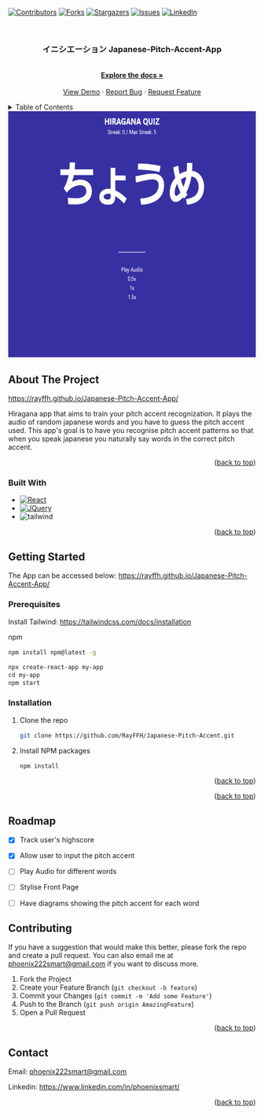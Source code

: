 
<!--
*** Thanks for checking out the Best-README-Template. If you have a suggestion
*** that would make this better, please fork the repo and create a pull request
*** or simply open an issue with the tag "enhancement".
*** Don't forget to give the project a star!
*** Thanks again! Now go create something AMAZING! :D
-->



<!-- PROJECT SHIELDS -->
<!--
*** I'm using markdown "reference style" links for readability.
*** Reference links are enclosed in brackets [ ] instead of parentheses ( ).
*** See the bottom of this document for the declaration of the reference variables
*** for contributors-url, forks-url, etc. This is an optional, concise syntax you may use.
*** https://www.markdownguide.org/basic-syntax/#reference-style-links
-->
[![Contributors][contributors-shield]][contributors-url]
[![Forks][forks-shield]][forks-url]
[![Stargazers][stars-shield]][stars-url]
[![Issues][issues-shield]][issues-url]
[![LinkedIn][linkedin-shield]][linkedin-url]



<!-- PROJECT LOGO -->
<br />
<div align="center"
  </a>

  <h3 align="center">イニシエーション Japanese-Pitch-Accent-App</h3>

  <p align="center">
    <br />
    <a href="https://github.com/RayFFH/Japanese-Pitch-Accent-App/blob/main/README.md"><strong>Explore the docs »</strong></a>
    <br />
    <br />
    <a href="https://github.com/RayFFH/Japanese-Pitch-Accent-App">View Demo</a>
    ·
    <a href="https://github.com/RayFFH/Japanese-Pitch-Accent-App">Report Bug</a>
    ·
    <a href="https://github.com/RayFFH/Japanese-Pitch-Accent-App">Request Feature</a>
  </p>
</div>

<!-- TABLE OF CONTENTS -->
<details>
  <summary>Table of Contents</summary>
  <ol>
    <li>
      <a href="#about-the-project">About The Project</a>
      <ul>
        <li><a href="#built-with">Built With</a></li>
      </ul>
    </li>
    <li>
      <a href="#getting-started">Getting Started</a>
      <ul>
        <li><a href="#prerequisites">Prerequisites</a></li>
        <li><a href="#installation">Installation</a></li>
      </ul>
    </li>
    <li><a href="#usage">Usage</a></li>
    <li><a href="#roadmap">Roadmap</a></li>
    <li><a href="#contributing">Contributing</a></li>
    <li><a href="#license">License</a></li>
    <li><a href="#contact">Contact</a></li>
    <li><a href="#acknowledgments">Acknowledgments</a></li>
  </ol>
</details>

<img src="hiraganaimage.png" alt="Logo" width="800" height="500">

<!-- ABOUT THE PROJECT -->
## About The Project

https://rayffh.github.io/Japanese-Pitch-Accent-App/

Hiragana app that aims to train your pitch accent recognization. It plays the audio of random japanese words and you have to guess the pitch accent used.
This app's goal is to have you recognise pitch accent patterns so that when you speak japanese you naturally say words in the correct pitch accent.

<p align="right">(<a href="#readme-top">back to top</a>)</p>



### Built With

* [![React][React.js]][React-url]
* [![JQuery][JQuery.com]][JQuery-url]
* ![tailwind](https://img.shields.io/badge/Tailwind_CSS-38B2AC?style=for-the-badge&logo=tailwind-css&logoColor=white)

<p align="right">(<a href="#readme-top">back to top</a>)</p>



<!-- GETTING STARTED -->
## Getting Started
The App can be accessed below:
https://rayffh.github.io/Japanese-Pitch-Accent-App/

### Prerequisites
Install Tailwind:
https://tailwindcss.com/docs/installation

npm
  ```sh
  npm install npm@latest -g
  ```
```
npx create-react-app my-app
cd my-app
npm start
```

### Installation


1. Clone the repo
   ```sh
   git clone https://github.com/RayFFH/Japanese-Pitch-Accent.git
   ```
2. Install NPM packages
   ```sh
   npm install
   ```

<p align="right">(<a href="#readme-top">back to top</a>)</p>



<p align="right">(<a href="#readme-top">back to top</a>)</p>



<!-- ROADMAP -->
## Roadmap

- [x] Track user's highscore
- [x] Allow user to input the pitch accent
- [ ] Play Audio for different words
- [ ] Stylise Front Page
- [ ] Have diagrams showing the pitch accent for each word



<!-- CONTRIBUTING -->
## Contributing
If you have a suggestion that would make this better, please fork the repo and create a pull request. You can also email me at phoenix222smart@gmail.com if you want to discuss more.

1. Fork the Project
2. Create your Feature Branch (`git checkout -b feature`)
3. Commit your Changes (`git commit -m 'Add some Feature'`)
4. Push to the Branch (`git push origin AmazingFeature`)
5. Open a Pull Request

<p align="right">(<a href="#readme-top">back to top</a>)</p>


<!-- CONTACT -->
## Contact

Email: phoenix222smart@gmail.com

Linkedin: https://www.linkedin.com/in/phoenixsmart/

<p align="right">(<a href="#readme-top">back to top</a>)</p>



<!-- MARKDOWN LINKS & IMAGES -->
<!-- https://www.markdownguide.org/basic-syntax/#reference-style-links -->
[contributors-shield]: https://img.shields.io/github/contributors/RayFFH/Japanese-Pitch-Accent-App?style=for-the-badge
[contributors-url]: https://github.com/RayFFH/Japanese-Pitch-Accent-App/graphs/contributors
[forks-shield]: https://img.shields.io/github/forks/RayFFH/Japanese-Pitch-Accent-App?style=for-the-badge
[forks-url]: https://github.com/RayFFH/Japanese-Pitch-Accent-App/network/members
[stars-shield]: https://img.shields.io/github/stars/RayFFH/Japanese-Pitch-Accent-App?style=for-the-badge
[stars-url]: https://github.com/RayFFH/Japanese-Pitch-Accent-App/stargazers
[issues-shield]: https://img.shields.io/github/issues/RayFFH/Japanese-Pitch-Accent-App?style=for-the-badge
[issues-url]: https://github.com/RayFFH/Japanese-Pitch-Accent-App/issues
[linkedin-shield]: https://img.shields.io/badge/-LinkedIn-black.svg?style=for-the-badge&logo=linkedin&colorB=555
[linkedin-url]: https://www.linkedin.com/in/phoenixsmart/
[product-screenshot]: images/screenshot.png
[Next.js]: https://img.shields.io/badge/next.js-000000?style=for-the-badge&logo=nextdotjs&logoColor=white
[Next-url]: https://nextjs.org/
[React.js]: https://img.shields.io/badge/React-20232A?style=for-the-badge&logo=react&logoColor=61DAFB
[React-url]: https://reactjs.org/
[Vue.js]: https://img.shields.io/badge/Vue.js-35495E?style=for-the-badge&logo=vuedotjs&logoColor=4FC08D
[Vue-url]: https://vuejs.org/
[Angular.io]: https://img.shields.io/badge/Angular-DD0031?style=for-the-badge&logo=angular&logoColor=white
[Angular-url]: https://angular.io/
[Svelte.dev]: https://img.shields.io/badge/Svelte-4A4A55?style=for-the-badge&logo=svelte&logoColor=FF3E00
[Svelte-url]: https://svelte.dev/
[Laravel.com]: https://img.shields.io/badge/Laravel-FF2D20?style=for-the-badge&logo=laravel&logoColor=white
[Laravel-url]: https://laravel.com
[Bootstrap.com]: https://img.shields.io/badge/Bootstrap-563D7C?style=for-the-badge&logo=bootstrap&logoColor=white
[Bootstrap-url]: https://getbootstrap.com
[JQuery.com]: https://img.shields.io/badge/jQuery-0769AD?style=for-the-badge&logo=jquery&logoColor=white
[JQuery-url]: https://jquery.com 


